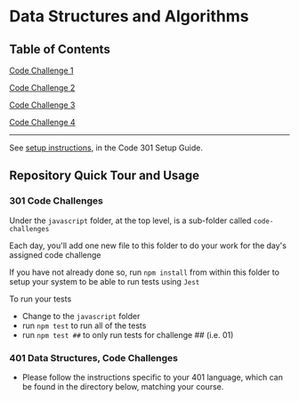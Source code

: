 # Data Structures and Algorithms

## Table of Contents

[Code Challenge 1](/data-structures-and-algorithms/python/docs/README.md)

[Code Challenge 2](/data-structures-and-algorithms/python/docs/array_insert_shift/README.md)

[Code Challenge 3](/data-structures-and-algorithms/python/docs/array_binary_search/README.md)

[Code Challenge 4](/data-structures-and-algorithms/python/docs/array_matrix_sum/README.md)

-------------------------------------------------------------------------------
See [setup instructions](https://codefellows.github.io/setup-guide/code-301/2-code-challenges), in the Code 301 Setup Guide.

## Repository Quick Tour and Usage

### 301 Code Challenges

Under the `javascript` folder, at the top level, is a sub-folder called `code-challenges`

Each day, you'll add one new file to this folder to do your work for the day's assigned code challenge

If you have not already done so, run `npm install` from within this folder to setup your system to be able to run tests using `Jest`

To run your tests

- Change to the `javascript` folder
- run `npm test` to run all of the tests
- run `npm test ##` to only run tests for challenge ## (i.e. 01)

### 401 Data Structures, Code Challenges

- Please follow the instructions specific to your 401 language, which can be found in the directory below, matching your course.
